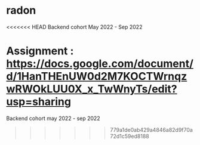 # radon
<<<<<<< HEAD
Backend cohort May 2022 - Sep 2022

Assignment : https://docs.google.com/document/d/1HanTHEnUW0d2M7KOCTWrnqzwRWOkLUU0X_x_TwWnyTs/edit?usp=sharing
=======
Backend cohort may 2022 - sep 2022
>>>>>>> 779a1de0ab429a4846a82d9f70a72d1c59ed8188
